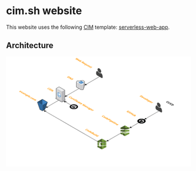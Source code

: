 # cim.sh website
This website uses the following <a href="https://github.com/thestackshack/cim">CIM</a> template: <a href="https://github.com/thestackshack/cim/tree/master/lib/plugins/aws/ServerlessWebApp/template">serverless-web-app</a>.

## Architecture

[![](architecture.png)](architecture.png)